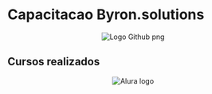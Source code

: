 <h1>Capacitacao Byron.solutions</h1>

<p align="center">
<img src="https://logosmarcas.net/wp-content/uploads/2020/12/GitHub-Logo.png" alt="Logo Github png" display="inline"/>
</p>

<h2>Cursos realizados</h2>
<p align="center">
<img src="https://jogoveio.com.br/wp-content/uploads/2020/10/especial-logo-alura.png" alt="Alura logo" display="inline"/>
</p>

